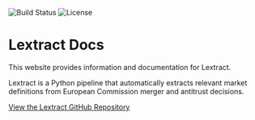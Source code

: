 ![Build Status](https://img.shields.io/github/actions/workflow/status/shriyanyamali/shriyanyamali.github.io/ci.yml?branch=main)
![License](https://img.shields.io/badge/License-AGPL%203.0-green.svg)

# Lextract Docs

This website provides information and documentation for Lextract.

Lextract is a Python pipeline that automatically extracts relevant market definitions from European Commission merger and antitrust decisions.

[View the Lextract GitHub Repository](https://github.com/shriyanyamali/Lextract)